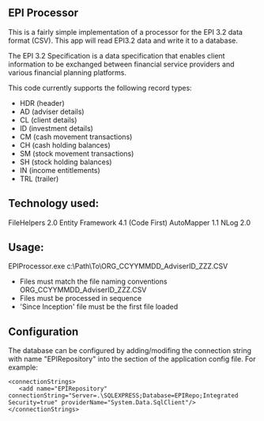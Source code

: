 EPI Processor
-------------
This is a fairly simple implementation of a processor for the EPI 3.2 data format (CSV). This app will read EPI3.2 data and 
write it to a database.

The EPI 3.2 Specification is a data specification that enables client information to be exchanged between financial 
service providers and various financial planning platforms.

This code currently supports the following record types:
 * HDR (header)
 * AD (adviser details)
 * CL (client details)
 * ID (investment details)
 * CM (cash movement transactions)
 * CH (cash holding balances)
 * SM (stock movement transactions)
 * SH (stock holding balances)
 * IN (income entitlements)
 * TRL (trailer)
 
Technology used:
----------------
FileHelpers 2.0
Entity Framework 4.1 (Code First)
AutoMapper 1.1
NLog 2.0

Usage:
------
EPIProcessor.exe c:\Path\To\ORG_CCYYMMDD_AdviserID_ZZZ.CSV

 * Files must match the file naming conventions ORG_CCYYMMDD_AdviserID_ZZZ.CSV
 * Files must be processed in sequence
 * 'Since Inception' file must be the first file loaded

Configuration
------------- 
The database can be configured by adding/modifing the connection string with name "EPIRepository" into the <connectionStrings> section 
of the application config file. For example:

    <connectionStrings>
       <add name="EPIRepository" connectionString="Server=.\SQLEXPRESS;Database=EPIRepo;Integrated Security=true" providerName="System.Data.SqlClient"/>    
    </connectionStrings>
	
